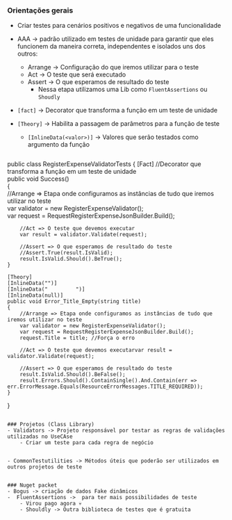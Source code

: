 ### Orientações gerais
- Criar testes para cenários positivos e negativos de uma funcionalidade
- AAA -> padrão utilizado em testes de unidade para garantir que eles funcionem da maneira correta, independentes e isolados uns dos outros:
	- Arrange -> Configuração do que iremos utilizar para o teste
	- Act -> O teste que será executado
	- Assert -> O que esperamos de resultado do teste
		- Nessa etapa utilizamos uma Lib como `FluentAssertions` ou `Shoudly`

- `[fact]` -> Decorator que transforma a função em um teste de unidade
- `[Theory]` -> Habilita a passagem de parâmetros para a função de teste
	- `[InlineData(<valor>)]` -> Valores que serão testados como argumento da função


	```csharp
public class RegisterExpenseValidatorTests {
	[Fact] //Decorator que transforma a função em um teste de unidade  
	public void Success()  
	{  
		//Arrange => Etapa onde configuramos as instâncias de tudo que iremos utilizar no teste  
		var validator = new RegisterExpenseValidator();  
		var request = RequestRegisterExpenseJsonBuilder.Build();  
	  
		//Act => O teste que devemos executar   
		var result = validator.Validate(request);  
	  
		//Assert => O que esperamos de resultado do teste  
		//Assert.True(result.IsValid);    
		result.IsValid.Should().BeTrue();  
	}
	
	[Theory]  
	[InlineData("")]  
	[InlineData("         ")]  
	[InlineData(null)]  
	public void Error_Title_Empty(string title)  
	{  
	    //Arrange => Etapa onde configuramos as instâncias de tudo que iremos utilizar no teste  
	    var validator = new RegisterExpenseValidator();  
	    var request = RequestRegisterExpenseJsonBuilder.Build();  
	    request.Title = title; //Força o erro  
	  
	    //Act => O teste que devemos executarvar result = validator.Validate(request);  
	  
	    //Assert => O que esperamos de resultado do teste  
	    result.IsValid.Should().BeFalse();  
	    result.Errors.Should().ContainSingle().And.Contain(err => err.ErrorMessage.Equals(ResourceErrorMessages.TITLE_REQUIRED));  
	}
}
```

### Projetos (Class Library)
- Validators -> Projeto responsável por testar as regras de validações utilizadas no UseCAse
	- Criar um teste para cada regra de negócio
 

- CommonTestutilities -> Métodos úteis que poderão ser utilizados em outros projetos de teste


### Nuget packet
- Bogus -> criação de dados Fake dinâmicos
-  FluentAssertions ->  para ter mais possibilidades de teste
	- Virou pago agora 💀
	- Shouldly -> Outra biblioteca de testes que é gratuita



